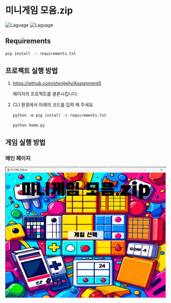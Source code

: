 미니게임 모음.zip
=====================

![Laguage](https://img.shields.io/badge/python-3.12.3-blue.svg)
![Laguage](https://img.shields.io/badge/pygame-2.5.2-blue.svg)

Requirements
------------
```bash
pip install -r requirements.txt
```

프로젝트 실행 방법
-------
1. <https://github.com/shinjijelly/Assignment5> 
   
   페이지의 프로젝트를 클론시킵니다.
2. CLI 환경에서 아래의 코드를 입력 해 주세요.

   `python -m pip install -r requirements.txt`

   `python home.py`

게임 실행 방법
-------
### 메인 페이지
![Alt text](/Resources/mainscreen.PNG?raw=true "Main page")

